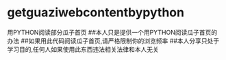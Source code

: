 # getguaziwebcontentbypython
用PYTHON阅读部分瓜子首页
##本人只是提供一个用PYTHON阅读瓜子首页的办法
##如果用此代码阅读瓜子首页,请严格限制你的浏览频率
##本人分享只处于学习目的,任何人如果使用此东西违法相关法律和本人无关
